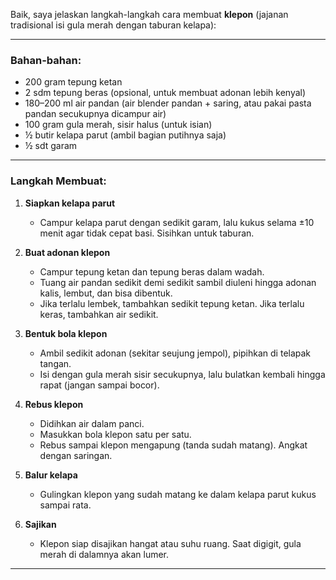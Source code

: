 Baik, saya jelaskan langkah-langkah cara membuat **klepon** (jajanan tradisional isi gula merah dengan taburan kelapa):

---

### Bahan-bahan:

* 200 gram tepung ketan
* 2 sdm tepung beras (opsional, untuk membuat adonan lebih kenyal)
* 180–200 ml air pandan (air blender pandan + saring, atau pakai pasta pandan secukupnya dicampur air)
* 100 gram gula merah, sisir halus (untuk isian)
* ½ butir kelapa parut (ambil bagian putihnya saja)
* ½ sdt garam

---

### Langkah Membuat:

1. **Siapkan kelapa parut**

   * Campur kelapa parut dengan sedikit garam, lalu kukus selama ±10 menit agar tidak cepat basi. Sisihkan untuk taburan.

2. **Buat adonan klepon**

   * Campur tepung ketan dan tepung beras dalam wadah.
   * Tuang air pandan sedikit demi sedikit sambil diuleni hingga adonan kalis, lembut, dan bisa dibentuk.
   * Jika terlalu lembek, tambahkan sedikit tepung ketan. Jika terlalu keras, tambahkan air sedikit.

3. **Bentuk bola klepon**

   * Ambil sedikit adonan (sekitar seujung jempol), pipihkan di telapak tangan.
   * Isi dengan gula merah sisir secukupnya, lalu bulatkan kembali hingga rapat (jangan sampai bocor).

4. **Rebus klepon**

   * Didihkan air dalam panci.
   * Masukkan bola klepon satu per satu.
   * Rebus sampai klepon mengapung (tanda sudah matang). Angkat dengan saringan.

5. **Balur kelapa**

   * Gulingkan klepon yang sudah matang ke dalam kelapa parut kukus sampai rata.

6. **Sajikan**

   * Klepon siap disajikan hangat atau suhu ruang. Saat digigit, gula merah di dalamnya akan lumer.

---
